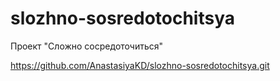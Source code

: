 # slozhno-sosredotochitsya
Проект "Сложно сосредоточиться"

https://github.com/AnastasiyaKD/slozhno-sosredotochitsya.git
